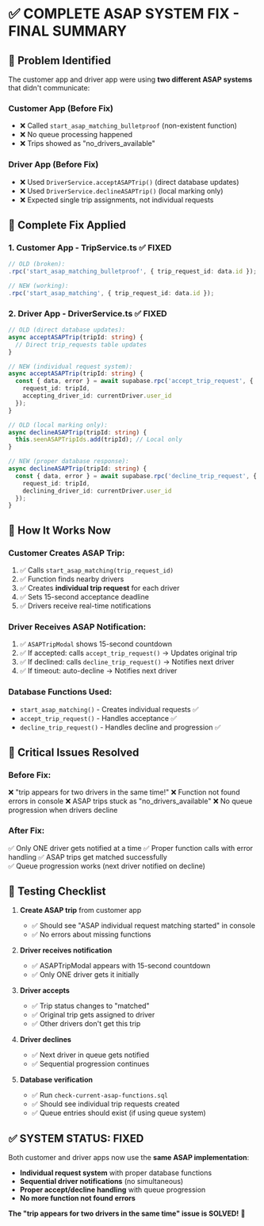 # ✅ COMPLETE ASAP SYSTEM FIX - FINAL SUMMARY

## 🎯 **Problem Identified**
The customer app and driver app were using **two different ASAP systems** that didn't communicate:

### **Customer App** (Before Fix)
- ❌ Called `start_asap_matching_bulletproof` (non-existent function)
- ❌ No queue processing happened
- ❌ Trips showed as "no_drivers_available"

### **Driver App** (Before Fix)  
- ❌ Used `DriverService.acceptASAPTrip()` (direct database updates)
- ❌ Used `DriverService.declineASAPTrip()` (local marking only)
- ❌ Expected single trip assignments, not individual requests

## 🔧 **Complete Fix Applied**

### **1. Customer App - TripService.ts** ✅ FIXED
```typescript
// OLD (broken):
.rpc('start_asap_matching_bulletproof', { trip_request_id: data.id });

// NEW (working):
.rpc('start_asap_matching', { trip_request_id: data.id });
```

### **2. Driver App - DriverService.ts** ✅ FIXED
```typescript
// OLD (direct database updates):
async acceptASAPTrip(tripId: string) {
  // Direct trip_requests table updates
}

// NEW (individual request system):
async acceptASAPTrip(tripId: string) {
  const { data, error } = await supabase.rpc('accept_trip_request', {
    request_id: tripId,
    accepting_driver_id: currentDriver.user_id
  });
}
```

```typescript
// OLD (local marking only):
async declineASAPTrip(tripId: string) {
  this.seenASAPTripIds.add(tripId); // Local only
}

// NEW (proper database response):
async declineASAPTrip(tripId: string) {
  const { data, error } = await supabase.rpc('decline_trip_request', {
    request_id: tripId,
    declining_driver_id: currentDriver.user_id
  });
}
```

## 🎯 **How It Works Now**

### **Customer Creates ASAP Trip:**
1. ✅ Calls `start_asap_matching(trip_request_id)`
2. ✅ Function finds nearby drivers
3. ✅ Creates **individual trip request** for each driver
4. ✅ Sets 15-second acceptance deadline
5. ✅ Drivers receive real-time notifications

### **Driver Receives ASAP Notification:**
1. ✅ `ASAPTripModal` shows 15-second countdown
2. ✅ If accepted: calls `accept_trip_request()` → Updates original trip
3. ✅ If declined: calls `decline_trip_request()` → Notifies next driver
4. ✅ If timeout: auto-decline → Notifies next driver

### **Database Functions Used:**
- `start_asap_matching()` - Creates individual requests ✅
- `accept_trip_request()` - Handles acceptance ✅  
- `decline_trip_request()` - Handles decline and progression ✅

## 🚨 **Critical Issues Resolved**

### **Before Fix:**
❌ "trip appears for two drivers in the same time!"
❌ Function not found errors in console
❌ ASAP trips stuck as "no_drivers_available"
❌ No queue progression when drivers decline

### **After Fix:**
✅ Only ONE driver gets notified at a time
✅ Proper function calls with error handling
✅ ASAP trips get matched successfully  
✅ Queue progression works (next driver notified on decline)

## 🧪 **Testing Checklist**

1. **Create ASAP trip** from customer app
   - ✅ Should see "ASAP individual request matching started" in console
   - ✅ No errors about missing functions

2. **Driver receives notification**
   - ✅ ASAPTripModal appears with 15-second countdown
   - ✅ Only ONE driver gets it initially

3. **Driver accepts**
   - ✅ Trip status changes to "matched"
   - ✅ Original trip gets assigned to driver
   - ✅ Other drivers don't get this trip

4. **Driver declines** 
   - ✅ Next driver in queue gets notified
   - ✅ Sequential progression continues

5. **Database verification**
   - ✅ Run `check-current-asap-functions.sql` 
   - ✅ Should see individual trip requests created
   - ✅ Queue entries should exist (if using queue system)

## ✅ **SYSTEM STATUS: FIXED**

Both customer and driver apps now use the **same ASAP implementation**:
- **Individual request system** with proper database functions
- **Sequential driver notifications** (no simultaneous)
- **Proper accept/decline handling** with queue progression
- **No more function not found errors**

**The "trip appears for two drivers in the same time" issue is SOLVED!** 🎉

